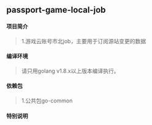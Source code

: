 ## passport-game-local-job

#### 项目简介
> 1.游戏云账号市北job，主要用于订阅源站变更的数据

#### 编译环境
> 请只用golang v1.8.x以上版本编译执行。

#### 依赖包
> 1.公共包go-common

#### 特别说明
